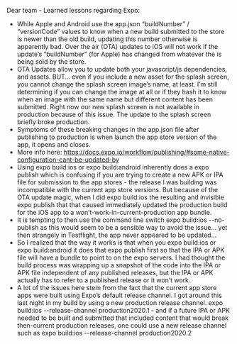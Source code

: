 Dear team - Learned lessons regarding Expo:
* While Apple and Android use the app.json “buildNumber” / “versionCode” values to know when a new build submitted to the store is newer than the old build, updating this number otherwise is apparently bad. Over the air (OTA) updates to iOS will not work if the update’s “buildNumber” (for Apple) has changed from whatever the is being sold by the store.
* OTA Updates allow you to update both your javascript/js dependencies, and assets. BUT… even if you include a new asset for the splash screen, you cannot change the splash screen image’s name, at least. I’m still determining if you can change the image at all or if they hash it to know when an image with the same name but different content has been submitted. Right now our new splash screen is not available in production because of this issue. The update to the splash screen briefly broke production.
* Symptoms of these breaking changes in the app.json file after publishing to production is when launch the app store version of the app, it opens and closes.
* More info here: https://docs.expo.io/workflow/publishing/#some-native-configuration-cant-be-updated-by
* Using expo build:ios or expo build:android inherently does a expo publish which is confusing if you are trying to create a new APK or IPA file for submission to the app stores - the release I was building was incompatible with the current app store versions. But because of the OTA update magic, when I did expo build:ios the resulting and invisible expo publish that that caused immediately updated the production build for the iOS app to a won’t-work-in-current-production app bundle.
* It is tempting to then use the command line switch expo build:ios --no-publish as this would seem to be a sensible way to avoid the issue… yet then strangely in Testflight, the app never appeared to be updated…
* So I realized that the way it works is that when you expo build:ios or expo build:android it does that expo publish first so that the IPA or APK file will have a bundle to point to on the expo servers. I had thought the build process was wrapping up a snapshot of the code into the IPA or APK file independent of any published releases, but the IPA or APK actually has to refer to a published release or it won’t work.
* A lot of the issues here stem from the fact that the current app store apps were built using Expo’s default release channel. I got around this last night in my build by using a new production release channel. expo build:ios --release-channel production2020.1  - and if a future IPA or APK needed to be built and submitted that included content that would break then-current production releases, one could use a new release channel such as expo build:ios --release-channel production2020.2